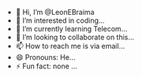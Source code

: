 - 👋 Hi, I’m @LeonEBraima
- 👀 I’m interested in coding...
- 🌱 I’m currently learning Telecom...
- 💞️ I’m looking to collaborate on this...
- 📫 How to reach me is via email...
- 😄 Pronouns: He...
- ⚡ Fun fact: none ...

<!---
LeonEBraima/LeonEBraima is a ✨ special ✨ repository because its `README.md` (this file) appears on your GitHub profile.
You can click the Preview link to take a look at your changes.
--->
